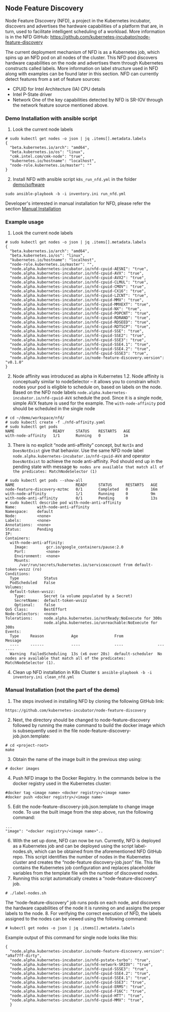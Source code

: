 ## Node Feature Discovery

Node Feature Discovery (NFD), a project in the Kubernetes incubator, discovers and advertises the hardware capabilities of a platform that are, in turn, used to facilitate intelligent scheduling of a workload. More information is in the NFD GitHub: https://github.com/kubernetes-incubator/node-feature-discovery

The current deployment mechanism of NFD is as a Kubernetes job, which spins up an NFD pod on all nodes of the cluster. This NFD pod discovers hardware capabilities on the node and advertises them through Kubernetes constructs called labels. More information on label structure used in NFD along with examples can be found later in this section.
NFD can currently detect features from a set of feature sources:
*	CPUID for Intel Architecture (IA) CPU details
*	Intel P-State driver
*	Network
One of the key capabilities detected by NFD is SR-IOV through the network feature source mentioned above.


### Demo Installation with ansible script
1. Look the current node labels
```
# sudo kubectl get nodes -o json | jq .items[].metadata.labels
{
  "beta.kubernetes.io/arch": "amd64",
  "beta.kubernetes.io/os": "linux",
  "cmk.intel.com/cmk-node": "true",
  "kubernetes.io/hostname": "localhost",
  "node-role.kubernetes.io/master": ""
}
```
2. Install NFD with ansible script ```k8s_run_nfd.yml``` in the folder [demo/software](https://github.com/intel/container-experience-kits-demo-area/blob/master/software)
```
sudo ansible-playbook -b -i inventory.ini run_nfd.yml
```
Developer's interested in manual installation for NFD, please refer the section [Manual Installation](https://github.com/intel/container-experience-kits-demo-area/tree/master/workspace/nfd/README.md#manual-installation-not-the-part-of-the-demo)

### Example usage
1. Look the current node labels
```
# sudo kubectl get nodes -o json | jq .items[].metadata.labels
{
  "beta.kubernetes.io/arch": "amd64",
  "beta.kubernetes.io/os": "linux",
  "kubernetes.io/hostname": "localhost",
  "node-role.kubernetes.io/master": "",
  "node.alpha.kubernetes-incubator.io/nfd-cpuid-AESNI": "true",
  "node.alpha.kubernetes-incubator.io/nfd-cpuid-AVX": "true",
  "node.alpha.kubernetes-incubator.io/nfd-cpuid-AVX2": "true",
  "node.alpha.kubernetes-incubator.io/nfd-cpuid-CLMUL": "true",
  "node.alpha.kubernetes-incubator.io/nfd-cpuid-CMOV": "true",
  "node.alpha.kubernetes-incubator.io/nfd-cpuid-CX16": "true",
  "node.alpha.kubernetes-incubator.io/nfd-cpuid-LZCNT": "true",
  "node.alpha.kubernetes-incubator.io/nfd-cpuid-MMX": "true",
  "node.alpha.kubernetes-incubator.io/nfd-cpuid-MMXEXT": "true",
  "node.alpha.kubernetes-incubator.io/nfd-cpuid-NX": "true",
  "node.alpha.kubernetes-incubator.io/nfd-cpuid-POPCNT": "true",
  "node.alpha.kubernetes-incubator.io/nfd-cpuid-RDRAND": "true",
  "node.alpha.kubernetes-incubator.io/nfd-cpuid-RDSEED": "true",
  "node.alpha.kubernetes-incubator.io/nfd-cpuid-RDTSCP": "true",
  "node.alpha.kubernetes-incubator.io/nfd-cpuid-SSE": "true",
  "node.alpha.kubernetes-incubator.io/nfd-cpuid-SSE2": "true",
  "node.alpha.kubernetes-incubator.io/nfd-cpuid-SSE3": "true",
  "node.alpha.kubernetes-incubator.io/nfd-cpuid-SSE4.1": "true",
  "node.alpha.kubernetes-incubator.io/nfd-cpuid-SSE4.2": "true",
  "node.alpha.kubernetes-incubator.io/nfd-cpuid-SSSE3": "true",
  "node.alpha.kubernetes-incubator.io/node-feature-discovery.version": "v0.1.0"
}
```
2. Node affinity was introduced as alpha in Kubernetes 1.2. Node affinity is conceptually similar to nodeSelector – it allows you to constrain which nodes your pod is eligible to schedule on, based on labels on the node. Based on the NFD node labels `node.alpha.kubernetes-incubator.io/nfd-cpuid-AVX` schedule the pod. Since it is a single node, simple AVX feature is used for the example. The `with-node-affinity` pod should be scheduled in the single node
```
# cd ~/demo/workspace/nfd/
# sudo kubectl create -f ./nfd-affinity.yaml
# sudo kubectl get pods
NAME                 READY     STATUS    RESTARTS   AGE
with-node-affinity   1/1       Running   0          1m
```
3. There is no explicit “node anti-affinity” concept, but `NotIn` and `DoesNotExist` give that behavior. Use the same NFD node label `node.alpha.kubernetes-incubator.io/nfd-cpuid-AVX` and operator `DoesNotExist` to achieve the node anti-affinity. Pod should end up in the pending state with message `No nodes are available that match all of the predicates: MatchNodeSelector (1)`
```
# sudo kubectl get pods --show-all
NAME                           READY     STATUS      RESTARTS   AGE
node-feature-discovery-mztmc   0/1       Completed   0          16m
with-node-affinity             1/1       Running     0          9m
with-node-anti-affinity        0/1       Pending     0          13s
# sudo kubectl describe pod with-node-anti-affinity
Name:         with-node-anti-affinity
Namespace:    default
Node:         <none>
Labels:       <none>
Annotations:  <none>
Status:       Pending
IP:
Containers:
  with-node-anti-affinity:
    Image:        gcr.io/google_containers/pause:2.0
    Port:         <none>
    Environment:  <none>
    Mounts:
      /var/run/secrets/kubernetes.io/serviceaccount from default-token-wvszz (ro)
Conditions:
  Type           Status
  PodScheduled   False
Volumes:
  default-token-wvszz:
    Type:        Secret (a volume populated by a Secret)
    SecretName:  default-token-wvszz
    Optional:    false
QoS Class:       BestEffort
Node-Selectors:  <none>
Tolerations:     node.alpha.kubernetes.io/notReady:NoExecute for 300s
                 node.alpha.kubernetes.io/unreachable:NoExecute for 300s
Events:
  Type     Reason            Age                From               Message
  ----     ------            ----               ----               -------
  Warning  FailedScheduling  13s (x6 over 28s)  default-scheduler  No nodes are available that match all of the predicates: MatchNodeSelector (1).
```
4. Clean up NFD installation in K8s Cluster
``$ ansible-playbook -b -i inventory.ini clean_nfd.yml``

### Manual Installation (not the part of the demo)
1.	The steps involved in installing NFD by cloning the following GitHub link: 
```
https://github.com/kubernetes-incubator/node-feature-discovery
```
2.	Next, the directory should be changed to node-feature-discovery followed by running the make command to build the docker image which is subsequently used in the file node-feature-discovery-job.json.template:
```
# cd <project-root>
make
```
3.	Obtain the name of the image built in the previous step using:
```
# docker images 
```
4.	Push NFD image to the Docker Registry. In the commands below <docker registry> is the docker registry used in the Kubernetes cluster:
```
#docker tag <image name> <docker registry>/<image name> 
#docker push <docker registry>/<image name> 
```
5.	Edit the node-feature-discovery-job.json.template to change image node. To use the built image from the step above, run the following command:
```
...
"image": "<docker registry>/<image name>"..
```
6. With the set up done, NFD can now be run. Currently, NFD is deployed as a Kubernetes job and can be deployed using the script label-nodes.sh, which can be obtained from the aforementioned NFD GitHub repo. This script identifies the number of nodes in the Kubernetes cluster and creates the “node-feature discovery-job.json” file.  This file contains the Kubernetes job configuration and replaces placeholder variables from the template file with the number of discovered nodes. 
7.	Running this script automatically creates a “node-feature-discovery” job.
 ```
 # ./label-nodes.sh
  ```
The “node-feature-discovery” job runs pods on each node, and discovers the hardware capabilities of the node it is running on and assigns the proper labels to the node. 
8.	For verifying the correct execution of NFD, the labels assigned to the nodes can be viewed using the following command:
```
# kubectl get nodes -o json | jq .items[].metadata.labels
```
Example output of this command for single node looks like this:
```
{
  "node.alpha.kubernetes-incubator.io/node-feature-discovery.version": "a9af7ff-dirty",
  "node.alpha.kubernetes-incubator.io/nfd-pstate-turbo": "true",
  "node.alpha.kubernetes-incubator.io/nfd-network-SRIOV": "true",
  "node.alpha.kubernetes-incubator.io/nfd-cpuid-SSSE3": "true",
  "node.alpha.kubernetes-incubator.io/nfd-cpuid-SSE4.2": "true",
  "node.alpha.kubernetes-incubator.io/nfd-cpuid-SSE4.1": "true",
  "node.alpha.kubernetes-incubator.io/nfd-cpuid-SSE3": "true",
  "node.alpha.kubernetes-incubator.io/nfd-cpuid-ERMS": "true",
  "node.alpha.kubernetes-incubator.io/nfd-cpuid-F16C": "true",
  "node.alpha.kubernetes-incubator.io/nfd-cpuid-HTT": "true",
  "node.alpha.kubernetes-incubator.io/nfd-cpuid-MMX": "true",
  }
```

